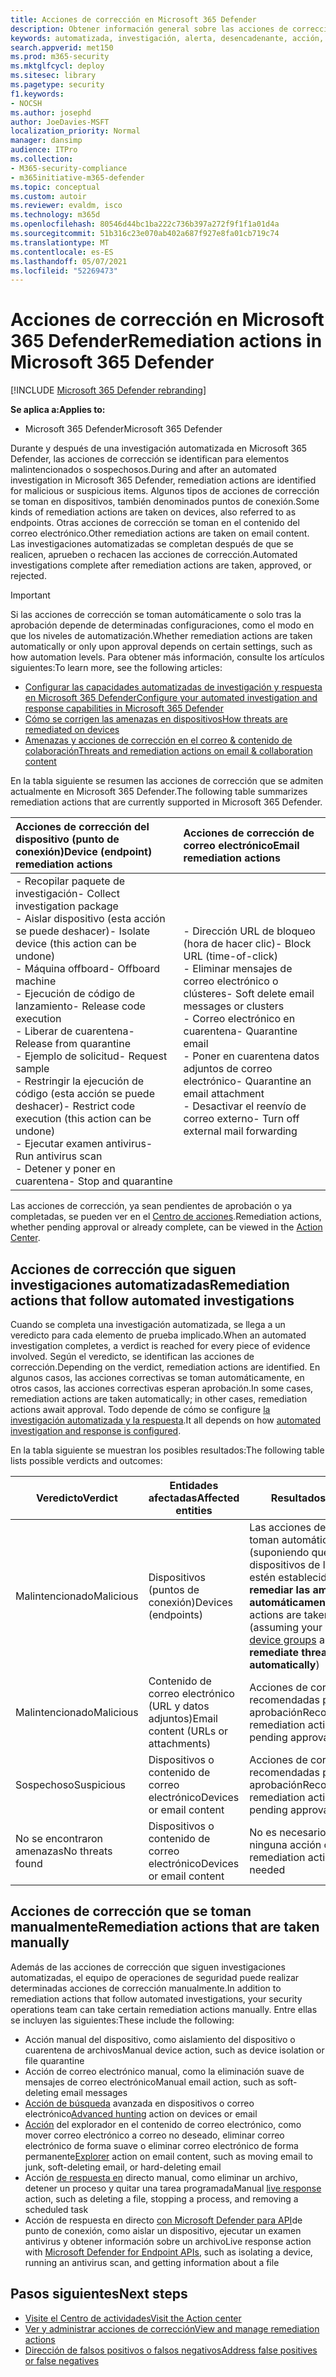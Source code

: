 ```yaml
---
title: Acciones de corrección en Microsoft 365 Defender
description: Obtener información general sobre las acciones de corrección que siguen las investigaciones automatizadas en Microsoft 365 Defender
keywords: automatizada, investigación, alerta, desencadenante, acción, corrección
search.appverid: met150
ms.prod: m365-security
ms.mktglfcycl: deploy
ms.sitesec: library
ms.pagetype: security
f1.keywords:
- NOCSH
ms.author: josephd
author: JoeDavies-MSFT
localization_priority: Normal
manager: dansimp
audience: ITPro
ms.collection:
- M365-security-compliance
- m365initiative-m365-defender
ms.topic: conceptual
ms.custom: autoir
ms.reviewer: evaldm, isco
ms.technology: m365d
ms.openlocfilehash: 80546d44bc1ba222c736b397a272f9f1f1a01d4a
ms.sourcegitcommit: 51b316c23e070ab402a687f927e8fa01cb719c74
ms.translationtype: MT
ms.contentlocale: es-ES
ms.lasthandoff: 05/07/2021
ms.locfileid: "52269473"
---
```

# <a name="remediation-actions-in-microsoft-365-defender"></a><span data-ttu-id="c54dc-104">Acciones de corrección en Microsoft 365 Defender</span><span class="sxs-lookup"><span data-stu-id="c54dc-104">Remediation actions in Microsoft 365 Defender</span></span>

[!INCLUDE [Microsoft 365 Defender rebranding](../includes/microsoft-defender.md)]


<span data-ttu-id="c54dc-105">**Se aplica a:**</span><span class="sxs-lookup"><span data-stu-id="c54dc-105">**Applies to:**</span></span>
- <span data-ttu-id="c54dc-106">Microsoft 365 Defender</span><span class="sxs-lookup"><span data-stu-id="c54dc-106">Microsoft 365 Defender</span></span>

<span data-ttu-id="c54dc-107">Durante y después de una investigación automatizada en Microsoft 365 Defender, las acciones de corrección se identifican para elementos malintencionados o sospechosos.</span><span class="sxs-lookup"><span data-stu-id="c54dc-107">During and after an automated investigation in Microsoft 365 Defender, remediation actions are identified for malicious or suspicious items.</span></span> <span data-ttu-id="c54dc-108">Algunos tipos de acciones de corrección se toman en dispositivos, también denominados puntos de conexión.</span><span class="sxs-lookup"><span data-stu-id="c54dc-108">Some kinds of remediation actions are taken on devices, also referred to as endpoints.</span></span> <span data-ttu-id="c54dc-109">Otras acciones de corrección se toman en el contenido del correo electrónico.</span><span class="sxs-lookup"><span data-stu-id="c54dc-109">Other remediation actions are taken on email content.</span></span> <span data-ttu-id="c54dc-110">Las investigaciones automatizadas se completan después de que se realicen, aprueben o rechacen las acciones de corrección.</span><span class="sxs-lookup"><span data-stu-id="c54dc-110">Automated investigations complete after remediation actions are taken, approved, or rejected.</span></span>

> [!IMPORTANT]
> <span data-ttu-id="c54dc-111">Si las acciones de corrección se toman automáticamente o solo tras la aprobación depende de determinadas configuraciones, como el modo en que los niveles de automatización.</span><span class="sxs-lookup"><span data-stu-id="c54dc-111">Whether remediation actions are taken automatically or only upon approval depends on certain settings, such as how automation levels.</span></span> <span data-ttu-id="c54dc-112">Para obtener más información, consulte los artículos siguientes:</span><span class="sxs-lookup"><span data-stu-id="c54dc-112">To learn more, see the following articles:</span></span>
> - [<span data-ttu-id="c54dc-113">Configurar las capacidades automatizadas de investigación y respuesta en Microsoft 365 Defender</span><span class="sxs-lookup"><span data-stu-id="c54dc-113">Configure your automated investigation and response capabilities in Microsoft 365 Defender</span></span>](m365d-configure-auto-investigation-response.md)
> - [<span data-ttu-id="c54dc-114">Cómo se corrigen las amenazas en dispositivos</span><span class="sxs-lookup"><span data-stu-id="c54dc-114">How threats are remediated on devices</span></span>](../defender-endpoint/automated-investigations.md)
> - [<span data-ttu-id="c54dc-115">Amenazas y acciones de corrección en el correo & contenido de colaboración</span><span class="sxs-lookup"><span data-stu-id="c54dc-115">Threats and remediation actions on email & collaboration content</span></span>](../office-365-security/air-remediation-actions.md#threats-and-remediation-actions)

<span data-ttu-id="c54dc-116">En la tabla siguiente se resumen las acciones de corrección que se admiten actualmente en Microsoft 365 Defender.</span><span class="sxs-lookup"><span data-stu-id="c54dc-116">The following table summarizes remediation actions that are currently supported in Microsoft 365 Defender.</span></span> 

|<span data-ttu-id="c54dc-117">Acciones de corrección del dispositivo (punto de conexión)</span><span class="sxs-lookup"><span data-stu-id="c54dc-117">Device (endpoint) remediation actions</span></span>  |<span data-ttu-id="c54dc-118">Acciones de corrección de correo electrónico</span><span class="sxs-lookup"><span data-stu-id="c54dc-118">Email remediation actions</span></span>  |
|:---------|:---------|
|<span data-ttu-id="c54dc-119">- Recopilar paquete de investigación</span><span class="sxs-lookup"><span data-stu-id="c54dc-119">- Collect investigation package</span></span> <br/><span data-ttu-id="c54dc-120">- Aislar dispositivo (esta acción se puede deshacer)</span><span class="sxs-lookup"><span data-stu-id="c54dc-120">- Isolate device (this action can be undone)</span></span><br/><span data-ttu-id="c54dc-121">- Máquina offboard</span><span class="sxs-lookup"><span data-stu-id="c54dc-121">- Offboard machine</span></span> <br/><span data-ttu-id="c54dc-122">- Ejecución de código de lanzamiento</span><span class="sxs-lookup"><span data-stu-id="c54dc-122">- Release code execution</span></span> <br/><span data-ttu-id="c54dc-123">- Liberar de cuarentena</span><span class="sxs-lookup"><span data-stu-id="c54dc-123">- Release from quarantine</span></span> <br/><span data-ttu-id="c54dc-124">- Ejemplo de solicitud</span><span class="sxs-lookup"><span data-stu-id="c54dc-124">- Request sample</span></span> <br/><span data-ttu-id="c54dc-125">- Restringir la ejecución de código (esta acción se puede deshacer)</span><span class="sxs-lookup"><span data-stu-id="c54dc-125">- Restrict code execution (this action can be undone)</span></span> <br/><span data-ttu-id="c54dc-126">- Ejecutar examen antivirus</span><span class="sxs-lookup"><span data-stu-id="c54dc-126">- Run antivirus scan</span></span> <br/><span data-ttu-id="c54dc-127">- Detener y poner en cuarentena</span><span class="sxs-lookup"><span data-stu-id="c54dc-127">- Stop and quarantine</span></span>      |<span data-ttu-id="c54dc-128">- Dirección URL de bloqueo (hora de hacer clic)</span><span class="sxs-lookup"><span data-stu-id="c54dc-128">- Block URL (time-of-click)</span></span><br/><span data-ttu-id="c54dc-129">- Eliminar mensajes de correo electrónico o clústeres</span><span class="sxs-lookup"><span data-stu-id="c54dc-129">- Soft delete email messages or clusters</span></span><br/><span data-ttu-id="c54dc-130">- Correo electrónico en cuarentena</span><span class="sxs-lookup"><span data-stu-id="c54dc-130">- Quarantine email</span></span><br/><span data-ttu-id="c54dc-131">- Poner en cuarentena datos adjuntos de correo electrónico</span><span class="sxs-lookup"><span data-stu-id="c54dc-131">- Quarantine an email attachment</span></span><br/><span data-ttu-id="c54dc-132">- Desactivar el reenvío de correo externo</span><span class="sxs-lookup"><span data-stu-id="c54dc-132">- Turn off external mail forwarding</span></span>          |

<span data-ttu-id="c54dc-133">Las acciones de corrección, ya sean pendientes de aprobación o ya completadas, se pueden ver en el [Centro de acciones](m365d-action-center.md).</span><span class="sxs-lookup"><span data-stu-id="c54dc-133">Remediation actions, whether pending approval or already complete, can be viewed in the [Action Center](m365d-action-center.md).</span></span>

## <a name="remediation-actions-that-follow-automated-investigations"></a><span data-ttu-id="c54dc-134">Acciones de corrección que siguen investigaciones automatizadas</span><span class="sxs-lookup"><span data-stu-id="c54dc-134">Remediation actions that follow automated investigations</span></span>

<span data-ttu-id="c54dc-135">Cuando se completa una investigación automatizada, se llega a un veredicto para cada elemento de prueba implicado.</span><span class="sxs-lookup"><span data-stu-id="c54dc-135">When an automated investigation completes, a verdict is reached for every piece of evidence involved.</span></span> <span data-ttu-id="c54dc-136">Según el veredicto, se identifican las acciones de corrección.</span><span class="sxs-lookup"><span data-stu-id="c54dc-136">Depending on the verdict, remediation actions are identified.</span></span> <span data-ttu-id="c54dc-137">En algunos casos, las acciones correctivas se toman automáticamente, en otros casos, las acciones correctivas esperan aprobación.</span><span class="sxs-lookup"><span data-stu-id="c54dc-137">In some cases, remediation actions are taken automatically; in other cases, remediation actions await approval.</span></span> <span data-ttu-id="c54dc-138">Todo depende de cómo se configure [la investigación automatizada y la respuesta](m365d-configure-auto-investigation-response.md).</span><span class="sxs-lookup"><span data-stu-id="c54dc-138">It all depends on how [automated investigation and response is configured](m365d-configure-auto-investigation-response.md).</span></span>

<span data-ttu-id="c54dc-139">En la tabla siguiente se muestran los posibles resultados:</span><span class="sxs-lookup"><span data-stu-id="c54dc-139">The following table lists possible verdicts and outcomes:</span></span>

| <span data-ttu-id="c54dc-140">Veredicto</span><span class="sxs-lookup"><span data-stu-id="c54dc-140">Verdict</span></span>    | <span data-ttu-id="c54dc-141">Entidades afectadas</span><span class="sxs-lookup"><span data-stu-id="c54dc-141">Affected entities</span></span>    | <span data-ttu-id="c54dc-142">Resultados</span><span class="sxs-lookup"><span data-stu-id="c54dc-142">Outcomes</span></span>|
|------|------|------|
| <span data-ttu-id="c54dc-143">Malintencionado</span><span class="sxs-lookup"><span data-stu-id="c54dc-143">Malicious</span></span>    | <span data-ttu-id="c54dc-144">Dispositivos (puntos de conexión)</span><span class="sxs-lookup"><span data-stu-id="c54dc-144">Devices (endpoints)</span></span>    | <span data-ttu-id="c54dc-145">Las acciones de corrección se toman automáticamente [](m365d-configure-auto-investigation-response.md#review-or-change-the-automation-level-for-device-groups) (suponiendo que los grupos de dispositivos de la organización estén establecidos en **Full - remediar las amenazas automáticamente)**</span><span class="sxs-lookup"><span data-stu-id="c54dc-145">Remediation actions are taken automatically (assuming your organization's [device groups](m365d-configure-auto-investigation-response.md#review-or-change-the-automation-level-for-device-groups) are set to **Full - remediate threats automatically**)</span></span>|
| <span data-ttu-id="c54dc-146">Malintencionado</span><span class="sxs-lookup"><span data-stu-id="c54dc-146">Malicious</span></span>    | <span data-ttu-id="c54dc-147">Contenido de correo electrónico (URL y datos adjuntos)</span><span class="sxs-lookup"><span data-stu-id="c54dc-147">Email content (URLs or attachments)</span></span> | <span data-ttu-id="c54dc-148">Acciones de corrección recomendadas pendientes de aprobación</span><span class="sxs-lookup"><span data-stu-id="c54dc-148">Recommended remediation actions are pending approval</span></span>|
| <span data-ttu-id="c54dc-149">Sospechoso</span><span class="sxs-lookup"><span data-stu-id="c54dc-149">Suspicious</span></span>    | <span data-ttu-id="c54dc-150">Dispositivos o contenido de correo electrónico</span><span class="sxs-lookup"><span data-stu-id="c54dc-150">Devices or email content</span></span> | <span data-ttu-id="c54dc-151">Acciones de corrección recomendadas pendientes de aprobación</span><span class="sxs-lookup"><span data-stu-id="c54dc-151">Recommended remediation actions are pending approval</span></span>|
| <span data-ttu-id="c54dc-152">No se encontraron amenazas</span><span class="sxs-lookup"><span data-stu-id="c54dc-152">No threats found</span></span>    | <span data-ttu-id="c54dc-153">Dispositivos o contenido de correo electrónico</span><span class="sxs-lookup"><span data-stu-id="c54dc-153">Devices or email content</span></span>    | <span data-ttu-id="c54dc-154">No es necesario realizar ninguna acción correctiva</span><span class="sxs-lookup"><span data-stu-id="c54dc-154">No remediation actions are needed</span></span>|


## <a name="remediation-actions-that-are-taken-manually"></a><span data-ttu-id="c54dc-155">Acciones de corrección que se toman manualmente</span><span class="sxs-lookup"><span data-stu-id="c54dc-155">Remediation actions that are taken manually</span></span>

<span data-ttu-id="c54dc-156">Además de las acciones de corrección que siguen investigaciones automatizadas, el equipo de operaciones de seguridad puede realizar determinadas acciones de corrección manualmente.</span><span class="sxs-lookup"><span data-stu-id="c54dc-156">In addition to remediation actions that follow automated investigations, your security operations team can take certain remediation actions manually.</span></span> <span data-ttu-id="c54dc-157">Entre ellas se incluyen las siguientes:</span><span class="sxs-lookup"><span data-stu-id="c54dc-157">These include the following:</span></span>

- <span data-ttu-id="c54dc-158">Acción manual del dispositivo, como aislamiento del dispositivo o cuarentena de archivos</span><span class="sxs-lookup"><span data-stu-id="c54dc-158">Manual device action, such as device isolation or file quarantine</span></span>
- <span data-ttu-id="c54dc-159">Acción de correo electrónico manual, como la eliminación suave de mensajes de correo electrónico</span><span class="sxs-lookup"><span data-stu-id="c54dc-159">Manual email action, such as soft-deleting email messages</span></span> 
- <span data-ttu-id="c54dc-160">[Acción de búsqueda](../defender-endpoint/advanced-hunting-overview.md) avanzada en dispositivos o correo electrónico</span><span class="sxs-lookup"><span data-stu-id="c54dc-160">[Advanced hunting](../defender-endpoint/advanced-hunting-overview.md) action on devices or email</span></span>
- <span data-ttu-id="c54dc-161">[Acción](../office-365-security/threat-explorer.md) del explorador en el contenido de correo electrónico, como mover correo electrónico a correo no deseado, eliminar correo electrónico de forma suave o eliminar correo electrónico de forma permanente</span><span class="sxs-lookup"><span data-stu-id="c54dc-161">[Explorer](../office-365-security/threat-explorer.md) action on email content, such as moving email to junk, soft-deleting email, or hard-deleting email</span></span>
- <span data-ttu-id="c54dc-162">Acción [de respuesta en](https://docs.microsoft.com/windows/security/threat-protection/microsoft-defender-atp/live-response) directo manual, como eliminar un archivo, detener un proceso y quitar una tarea programada</span><span class="sxs-lookup"><span data-stu-id="c54dc-162">Manual [live response](https://docs.microsoft.com/windows/security/threat-protection/microsoft-defender-atp/live-response) action, such as deleting a file, stopping a process, and removing a scheduled task</span></span>
- <span data-ttu-id="c54dc-163">Acción de respuesta en directo [con Microsoft Defender para API](../defender-endpoint/management-apis.md#microsoft-defender-for-endpoint-apis)de punto de conexión, como aislar un dispositivo, ejecutar un examen antivirus y obtener información sobre un archivo</span><span class="sxs-lookup"><span data-stu-id="c54dc-163">Live response action with [Microsoft Defender for Endpoint APIs](../defender-endpoint/management-apis.md#microsoft-defender-for-endpoint-apis), such as isolating a device, running an antivirus scan, and getting information about a file</span></span>

## <a name="next-steps"></a><span data-ttu-id="c54dc-164">Pasos siguientes</span><span class="sxs-lookup"><span data-stu-id="c54dc-164">Next steps</span></span>

- [<span data-ttu-id="c54dc-165">Visite el Centro de actividades</span><span class="sxs-lookup"><span data-stu-id="c54dc-165">Visit the Action center</span></span>](m365d-action-center.md)
- [<span data-ttu-id="c54dc-166">Ver y administrar acciones de corrección</span><span class="sxs-lookup"><span data-stu-id="c54dc-166">View and manage remediation actions</span></span>](m365d-autoir-actions.md)
- [<span data-ttu-id="c54dc-167">Dirección de falsos positivos o falsos negativos</span><span class="sxs-lookup"><span data-stu-id="c54dc-167">Address false positives or false negatives</span></span>](m365d-autoir-report-false-positives-negatives.md)

